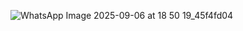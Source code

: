 ![WhatsApp Image 2025-09-06 at 18 50 19_45f4fd04](https://github.com/user-attachments/assets/39b97c16-6171-43ee-9f96-5255f491cf49)
